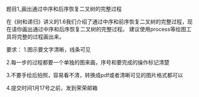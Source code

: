 题目1_画出通过中序和后序恢复二叉树的完整过程

在《树和递归》讲义的1.6我们介绍了通过中序和前序恢复二叉树的完整过程，现在请你画出通过中序和后序恢复二叉树的完整过程。
建议使用process等绘图工具将完整的过程画出来。

要求：
 1.图示要文字清晰，线条可见

 2.每一步的过程都要一个单独的图来画，序号和要完成的操作标记清楚
     
 3.不要手绘后拍照，容易看不清，转换成pdf或者清晰可见的图片格式都可以
 
 4.提交时间1月17号之前，发到荣荣邮箱
 
 